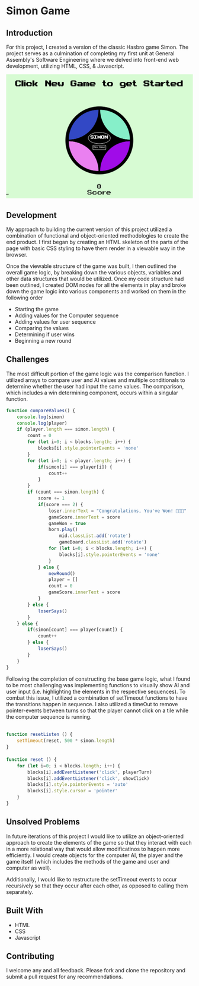# Simon Game

## Introduction

For this project, I created a version of the classic Hasbro game Simon. The project serves as a culmination of completing my first unit at General Assembly's Software Engineering where we delved into front-end web development, utilizing HTML, CSS, & Javascript.

![](simon-screenshot.png)

## Development

My approach to building the current version of this project utilized a combination of functional and object-oriented methodologies to create the end product. I first began by creating an HTML skeleton of the parts of the page with basic CSS styling to have them render in a viewable way in the browser. 

Once the viewable structure of the game was built, I then outlined the overall game logic, by breaking down the various objects, variables and other data structures that would be utilized. Once my code structure had been outlined, I created DOM nodes for all the elements in play and broke down the game logic into various components and worked on them in the following order

* Starting the game
* Adding values for the Computer sequence
* Adding values for user sequence
* Comparing the values
* Determining if user wins
* Beginning a new round

## Challenges

The most difficult portion of the game logic was the comparison function. I utilized arrays to compare user and AI values and multiple conditionals to determine whether the user had input the same values. The comparison, which includes a win determining component, occurs within a singular function.

``` Javascript 
function compareValues() {
    console.log(simon)
    console.log(player)
    if (player.length === simon.length) {
        count = 0
        for (let i=0; i < blocks.length; i++) {
            blocks[i].style.pointerEvents = 'none'
        }
        for (let i=0; i < player.length; i++) {
            if(simon[i] === player[i]) {
                count++
            } 
        }
        if (count === simon.length) {
            score += 1
            if(score === 2) {
                loser.innerText = "Congratulations, You've Won! 🙌🙌🙌"
                gameScore.innerText = score
                gameWon = true
                horn.play()
                    mid.classList.add('rotate')
                    gameBoard.classList.add('rotate')
                for (let i=0; i < blocks.length; i++) {
                    blocks[i].style.pointerEvents = 'none'
                }
            } else {
                newRound()
                player = []
                count = 0
                gameScore.innerText = score
            }
        } else {
            loserSays()
        }
    } else {
        if(simon[count] === player[count]) {
            count++
        } else {
            loserSays()
        }
    }
}

```

Following the completion of constructing the base game logic, what I found to be most challenging was implementing functions to visually show AI and user input (i.e. highlighting the elements in the respective sequences). To combat this issue, I utilized a combination of setTimeout functions to have the transitions happen in sequence. I also utilized a timeOut to remove pointer-events between turns so that the player cannot click on a tile while the computer sequence is running.

``` JavaScript

function resetListen () {
    setTimeout(reset, 500 * simon.length)
}

function reset () {
    for (let i=0; i < blocks.length; i++) {
        blocks[i].addEventListener('click', playerTurn)
        blocks[i].addEventListener('click', showClick)
        blocks[i].style.pointerEvents = 'auto'
        blocks[i].style.cursor = 'pointer'
    }
}

```

## Unsolved Problems

In future iterations of this project I would like to utilize an object-oriented approach to create the elements of the game so that they interact with each in a more relational way that would allow modificatinos to happen more efficiently. I would create objects for the computer AI, the player and the game itself (which includes the methods of the game and user and computer as well).

Additionally, I would like to restructure the setTimeout events to occur recursively so that they occur after each other, as opposed to calling them separately.

## Built With

* HTML
* CSS
* Javascript

## Contributing

I welcome any and all feedback. Please fork and clone the repository and submit a pull request for any recommendations.
